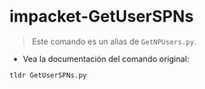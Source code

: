 # impacket-GetUserSPNs

> Este comando es un alias de `GetNPUsers.py`.

- Vea la documentación del comando original:

`tldr GetUserSPNs.py`
